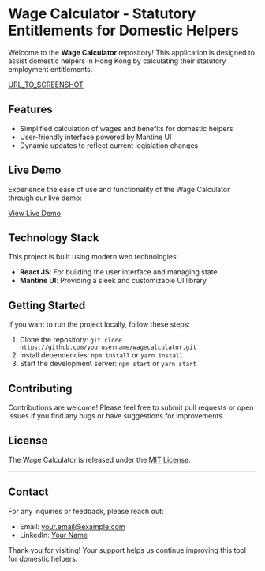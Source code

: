 # Wage Calculator - Statutory Entitlements for Domestic Helpers

Welcome to the **Wage Calculator** repository! This application is designed to assist domestic helpers in Hong Kong by calculating their statutory employment entitlements.

[URL_TO_SCREENSHOT](https://github.com/Spagestic/wage-calculator/assets/20869942/9d44b311-76a9-4e95-afd0-bcab4977b75e)

## Features

* Simplified calculation of wages and benefits for domestic helpers
* User-friendly interface powered by Mantine UI
* Dynamic updates to reflect current legislation changes

## Live Demo

Experience the ease of use and functionality of the Wage Calculator through our live demo:

[View Live Demo](https://wagecal.netlify.app/)

## Technology Stack

This project is built using modern web technologies:

- **React JS**: For building the user interface and managing state
- **Mantine UI**: Providing a sleek and customizable UI library

## Getting Started

If you want to run the project locally, follow these steps:

1. Clone the repository: `git clone https://github.com/yourusername/wagecalculator.git`
2. Install dependencies: `npm install` or `yarn install`
3. Start the development server: `npm start` or `yarn start`

## Contributing

Contributions are welcome! Please feel free to submit pull requests or open issues if you find any bugs or have suggestions for improvements.

## License

The Wage Calculator is released under the [MIT License](LICENSE).

---

## Contact

For any inquiries or feedback, please reach out:

- Email: your.email@example.com
- LinkedIn: [Your Name](linkedin.com/in/yourname)

Thank you for visiting! Your support helps us continue improving this tool for domestic helpers.
